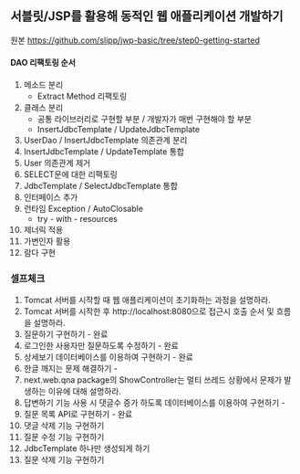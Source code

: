## 서블릿/JSP를 활용해 동적인 웹 애플리케이션 개발하기

원본
https://github.com/slipp/jwp-basic/tree/step0-getting-started

#### DAO 리팩토링 순서
1. 메소드 분리
   - Extract Method 리팩토링
2. 클래스 분리
   - 공통 라이브러리로 구현할 부분 / 개발자가 매번 구현해야 할 부분
   - InsertJdbcTemplate / UpdateJdbcTemplate
3. UserDao / InsertJdbcTemplate 의존관계 분리
4. InsertJdbcTemplate / UpdateTemplate 통합
5. User 의존관계 제거
6. SELECT문에 대한 리팩토링
7. JdbcTemplate / SelectJdbcTemplate 통합
8. 인터페이스 추가
9. 런타임 Exception / AutoClosable
    - try - with - resources
10. 제너릭 적용
11. 가변인자 활용
12. 람다 구현


### 셀프체크
1. Tomcat 서버를 시작할 때 웹 애플리케이션이 초기화하는 과정을 설명하라.
2. Tomcat 서버를 시작한 후 http://localhost:8080으로 접근시 호출 순서 및 흐름을 설명하라.
3. 질문하기 구현하기 - 완료
4. 로그인한 사용자만 질문하도록 수정하기 - 완료
5. 상세보기 데이터베이스를 이용하여 구현하기 - 완료
6. 한글 깨지는 문제 해결하기 - 
7. next.web.qna package의 ShowController는 멀티 쓰레드 상황에서 문제가 발생하는 이유에 대해 설명하라.
8. 답변하기 기능 사용 시 댓글수 증가 하도록 데이터베이스를 이용하여 구현하기 - 
9. 질문 목록 API로 구현하기 - 완료
10. 댓글 삭제 기능 구현하기
11. 질문 수정 기능 구현하기
12. JdbcTemplate 하나만 생성되게 하기
13. 질문 삭제 기능 구현하기